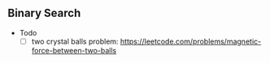 ## Binary Search

-   Todo
    -   [ ] two crystal balls problem: https://leetcode.com/problems/magnetic-force-between-two-balls
